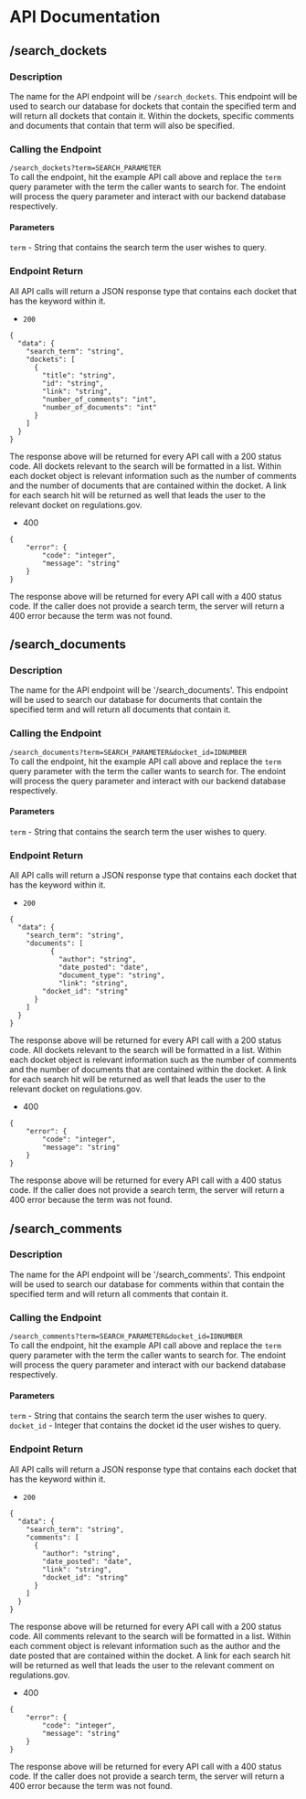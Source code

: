 # API Documentation

## /search_dockets
### Description
The name for the API endpoint will be `/search_dockets`. This endpoint will be used to search our database for dockets that contain the specified term and will return all dockets that contain it. Within the dockets, specific comments and documents that contain that term will also be specified. 

### Calling the Endpoint
`/search_dockets?term=SEARCH_PARAMETER`<br>
To call the endpoint, hit the example API call above and replace the `term` query parameter with the term the caller wants to search for. The endoint will process the query parameter and interact with our backend database respectively.

#### Parameters
`term` - String that contains the search term the user wishes to query.

### Endpoint Return
All API calls will return a JSON response type that contains each docket that has the keyword within it. <br>

* `200`<br>
```
{
  "data": {
    "search_term": "string",
    "dockets": [
      {
        "title": "string",
        "id": "string",
        "link": "string",
        "number_of_comments": "int",
        "number_of_documents": "int"
      }
    ]
  }
}
```
The response above will be returned for every API call with a 200 status code. All dockets relevant to the search will be formatted in a list. Within each docket object is relevant information such as the number of comments and the number of documents that are contained within the docket. A link for each search hit will be returned as well that leads the user to the relevant docket on regulations.gov. 

* 400
```
{
    "error": {
        "code": "integer",
        "message": "string"
    }
}
```
The response above will be returned for every API call with a 400 status code. If the caller does not provide a search term, the server will return a 400 error because the term was not found.

## /search_documents
### Description
The name for the API endpoint will be '/search_documents'. This endpoint will be used to search our database for documents that contain the specified term and will return all documents that contain 
it.

### Calling the Endpoint
`/search_documents?term=SEARCH_PARAMETER&docket_id=IDNUMBER`<br>
To call the endpoint, hit the example API call above and replace the `term` query parameter with the term the caller wants to search for. The endoint will process the query parameter and interact 
with our backend database respectively.

#### Parameters
`term` - String that contains the search term the user wishes to query.

### Endpoint Return
All API calls will return a JSON response type that contains each docket that has the keyword within it. <br>

* `200`<br>
```
{
  "data": {
    "search_term": "string",
    "documents": [
          {
            "author": "string",
            "date_posted": "date",
            "document_type": "string",
            "link": "string",
	    "docket_id": "string"
      }
    ]
  }
}
```
The response above will be returned for every API call with a 200 status code. All dockets relevant to the search will be formatted in a list. Within each docket object is relevant information such 
as the number of comments and the number of documents that are contained within the docket. A link for each search hit will be returned as well that leads the user to the relevant docket on 
regulations.gov. 

* 400
```
{
    "error": {
        "code": "integer",
        "message": "string"
    }
}
```
The response above will be returned for every API call with a 400 status code. If the caller does not provide a search term, the server will return a 400 error because the term was not found.


## /search_comments
### Description
The name for the API endpoint will be '/search_comments'. This endpoint will be used to search our database for comments within that contain the specified term and will return all comments that contain it.

### Calling the Endpoint
`/search_comments?term=SEARCH_PARAMETER&docket_id=IDNUMBER`<br>
To call the endpoint, hit the example API call above and replace the `term` query parameter with the term the caller wants to search for. The endoint will process the query parameter and interact with our backend database respectively.

#### Parameters
`term` - String that contains the search term the user wishes to query.
`docket_id` - Integer that contains the docket id the user wishes to query.

### Endpoint Return
All API calls will return a JSON response type that contains each docket that has the keyword within it. <br>

* `200`<br>
```
{
  "data": {
    "search_term": "string",
    "comments": [
      {
        "author": "string",
        "date_posted": "date",
        "link": "string",
        "docket_id": "string"
      }
    ]
  }
}
```
The response above will be returned for every API call with a 200 status code. All comments relevant to the search will be formatted in a list. Within each comment object is relevant information such as the author and the date posted that are contained within the docket. A link for each search hit will be returned as well that leads the user to the relevant comment on regulations.gov.

* 400
```
{
    "error": {
        "code": "integer",
        "message": "string"
    }
}
```
The response above will be returned for every API call with a 400 status code. If the caller does not provide a search term, the server will return a 400 error because the term was not found.
